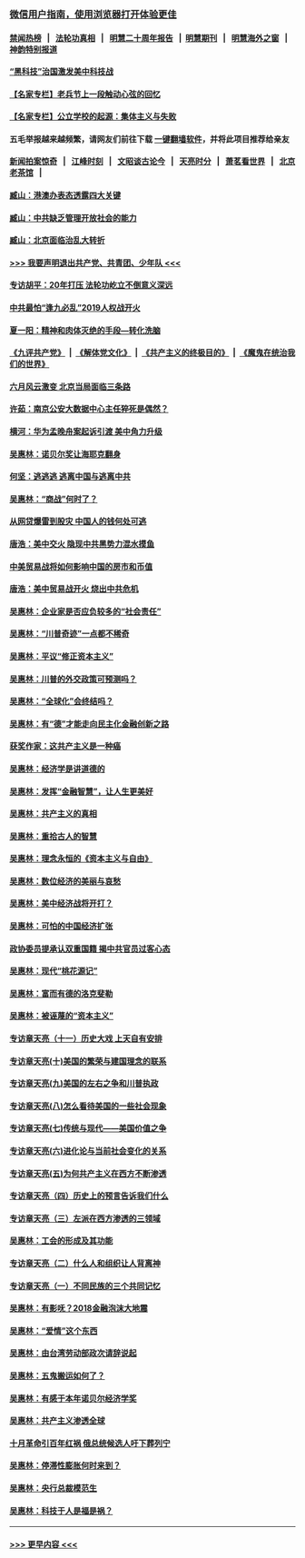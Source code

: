 ### [微信用户指南，使用浏览器打开体验更佳](https://github.com/gfw-breaker/banned-news1/blob/master/indexes/wechat-guide.md?t=0)
#### [禁闻热榜](热点新闻.md?t=0)  &nbsp;&nbsp;|&nbsp;&nbsp; [法轮功真相](https://github.com/gfw-breaker/truth/blob/master/README.md?t=0) &nbsp;&nbsp;|&nbsp;&nbsp; [明慧二十周年报告](https://github.com/gfw-breaker/mh-reports/blob/master/README.md?t=0) &nbsp;&nbsp;|&nbsp;&nbsp;[明慧期刊](https://github.com/gfw-breaker/mh-qikan) &nbsp;&nbsp;|&nbsp;&nbsp; [明慧海外之窗](https://github.com/gfw-breaker/mh-news/blob/master/README.md?t=0) &nbsp;&nbsp;|&nbsp;&nbsp; [神韵特别报道](https://github.com/gfw-breaker/mh-news/blob/master/shenyun.md?t=0)
#### [“黑科技”治国激发美中科技战](../pages/nsc423/n11638056.md?t=02051511) 
#### [【名家专栏】老兵节上一段触动心弦的回忆](../pages/nsc423/n11646016.md?t=02051511) 
#### [【名家专栏】公立学校的起源：集体主义与失败](../pages/nsc423/n11601833.md?t=02051511) 
#### 五毛举报越来越频繁，请网友们前往下载 [一键翻墙软件](https://github.com/gfw-breaker/ssr-accounts)，并将此项目推荐给亲友
#### [新闻拍案惊奇](https://github.com/gfw-breaker/banned-news1/blob/master/pages/link4.md) &nbsp;&nbsp;|&nbsp;&nbsp; [江峰时刻](https://github.com/gfw-breaker/banned-news1/blob/master/pages/link4.md) &nbsp;&nbsp;|&nbsp;&nbsp; [文昭谈古论今](https://github.com/gfw-breaker/banned-news1/blob/master/pages/link4.md) &nbsp;&nbsp;|&nbsp;&nbsp; [天亮时分](https://github.com/gfw-breaker/banned-news1/blob/master/pages/link4.md) &nbsp;&nbsp;|&nbsp;&nbsp; [萧茗看世界](https://github.com/gfw-breaker/banned-news1/blob/master/pages/link4.md) &nbsp;&nbsp;|&nbsp;&nbsp; [北京老茶馆](https://github.com/gfw-breaker/banned-news1/blob/master/pages/link4.md) &nbsp;&nbsp;|&nbsp;&nbsp; 
#### [臧山：港澳办表态透露四大关键](../pages/nsc423/n11421628.md?t=02051511) 
#### [臧山：中共缺乏管理开放社会的能力](../pages/nsc423/n11407457.md?t=02051511) 
#### [臧山：北京面临治乱大转折](../pages/nsc423/n11406895.md?t=02051511) 
#### [>>> 我要声明退出共产党、共青团、少年队 <<<](https://github.com/begood0513/goodnews/blob/master/quit/letter.md) 
#### [专访胡平：20年打压 法轮功屹立不倒意义深远](../pages/nsc423/n11398800.md?t=02051511) 
#### [中共最怕“逢九必乱”2019人权战开火](../pages/nsc423/n11385248.md?t=02051511) 
#### [夏一阳：精神和肉体灭绝的手段—转化洗脑](../pages/nsc423/n11368250.md?t=02051511) 
#### [《九评共产党》](https://github.com/begood0513/9ping.md/blob/master/README.md) &nbsp;|&nbsp; [《解体党文化》](../../../../jtdwh.md/blob/master/README.md)  &nbsp;|&nbsp; [《共产主义的终极目的》](../../../../gczydzjmd.md/blob/master/README.md) &nbsp;|&nbsp; [《魔鬼在统治我们的世界》](../../../../mgztzwmdsj.md/blob/master/README.md) 
#### [六月风云激变 北京当局面临三条路](../pages/nsc423/n11313668.md?t=02051511) 
#### [许茹：南京公安大数据中心主任猝死是偶然？](../pages/nsc423/n11064744.md?t=02051511) 
#### [横河：华为孟晚舟案起诉引渡 美中角力升级](../pages/nsc423/n11027230.md?t=02051511) 
#### [吴惠林：诺贝尔奖让海耶克翻身](../pages/nsc423/n10890049.md?t=02051511) 
#### [何坚：逃逃逃 逃离中国与逃离中共](../pages/nsc423/n10592891.md?t=02051511) 
#### [吴惠林：“商战”何时了？](../pages/nsc423/n10573558.md?t=02051511) 
#### [从网贷爆雷到股灾 中国人的钱何处可逃](../pages/nsc423/n10572800.md?t=02051511) 
#### [唐浩：美中交火 隐现中共黑势力混水摸鱼](../pages/nsc423/n10544040.md?t=02051511) 
#### [中美贸易战将如何影响中国的房市和币值](../pages/nsc423/n10543697.md?t=02051511) 
#### [唐浩：美中贸易战开火 烧出中共危机](../pages/nsc423/n10540126.md?t=02051511) 
#### [吴惠林：企业家是否应负较多的“社会责任”](../pages/nsc423/n10535022.md?t=02051511) 
#### [吴惠林：“川普奇迹”一点都不稀奇](../pages/nsc423/n10512808.md?t=02051511) 
#### [吴惠林：平议“修正资本主义”](../pages/nsc423/n10495724.md?t=02051511) 
#### [吴惠林：川普的外交政策可预测吗？](../pages/nsc423/n10462387.md?t=02051511) 
#### [吴惠林：“全球化”会终结吗？](../pages/nsc423/n10452838.md?t=02051511) 
#### [吴惠林：有“德”才能走向民主化金融创新之路](../pages/nsc423/n10432292.md?t=02051511) 
#### [获奖作家：这共产主义是一种癌](../pages/nsc423/n10431541.md?t=02051511) 
#### [吴惠林：经济学是讲道德的](../pages/nsc423/n10398014.md?t=02051511) 
#### [吴惠林：发挥“金融智慧”，让人生更美好](../pages/nsc423/n10375019.md?t=02051511) 
#### [吴惠林：共产主义的真相](../pages/nsc423/n10351394.md?t=02051511) 
#### [吴惠林：重拾古人的智慧](../pages/nsc423/n10337691.md?t=02051511) 
#### [吴惠林：理念永恒的《资本主义与自由》](../pages/nsc423/n10316274.md?t=02051511) 
#### [吴惠林：数位经济的美丽与哀愁](../pages/nsc423/n10292946.md?t=02051511) 
#### [吴惠林：美中经济战将开打？](../pages/nsc423/n10258825.md?t=02051511) 
#### [吴惠林：可怕的中国经济扩张](../pages/nsc423/n10219147.md?t=02051511) 
#### [政协委员提承认双重国籍 揭中共官员过客心态](../pages/nsc423/n10208809.md?t=02051511) 
#### [吴惠林：现代“桃花源记”](../pages/nsc423/n10185234.md?t=02051511) 
#### [吴惠林：富而有德的洛克斐勒](../pages/nsc423/n10142264.md?t=02051511) 
#### [吴惠林：被诬蔑的“资本主义”](../pages/nsc423/n10124816.md?t=02051511) 
#### [专访章天亮（十一）历史大戏 上天自有安排](../pages/nsc423/n10094905.md?t=02051511) 
#### [专访章天亮(十)美国的繁荣与建国理念的联系](../pages/nsc423/n10094899.md?t=02051511) 
#### [专访章天亮(九)美国的左右之争和川普执政](../pages/nsc423/n10094889.md?t=02051511) 
#### [专访章天亮(八)怎么看待美国的一些社会现象](../pages/nsc423/n10094857.md?t=02051511) 
#### [专访章天亮(七)传统与现代——美国价值之争](../pages/nsc423/n10093140.md?t=02051511) 
#### [专访章天亮(六)进化论与当前社会变化的关系](../pages/nsc423/n10092036.md?t=02051511) 
#### [专访章天亮(五)为何共产主义在西方不断渗透](../pages/nsc423/n10083620.md?t=02051511) 
#### [专访章天亮（四）历史上的预言告诉我们什么](../pages/nsc423/n10083606.md?t=02051511) 
#### [专访章天亮（三）左派在西方渗透的三领域](../pages/nsc423/n10081115.md?t=02051511) 
#### [吴惠林：工会的形成及其功能](../pages/nsc423/n10080633.md?t=02051511) 
#### [专访章天亮（二）什么人和组织让人背离神](../pages/nsc423/n10076637.md?t=02051511) 
#### [专访章天亮（一）不同民族的三个共同记忆](../pages/nsc423/n10074188.md?t=02051511) 
#### [吴惠林：有影呒？2018金融泡沫大地震](../pages/nsc423/n10040534.md?t=02051511) 
#### [吴惠林：“爱情”这个东西](../pages/nsc423/n10019423.md?t=02051511) 
#### [吴惠林：由台湾劳动部政次请辞说起](../pages/nsc423/n9979679.md?t=02051511) 
#### [吴惠林：五鬼搬运如何了？](../pages/nsc423/n9925338.md?t=02051511) 
#### [吴惠林：有感于本年诺贝尔经济学奖](../pages/nsc423/n9871883.md?t=02051511) 
#### [吴惠林：共产主义渗透全球](../pages/nsc423/n9812748.md?t=02051511) 
#### [十月革命引百年红祸 俄总统候选人吁下葬列宁](../pages/nsc423/n9810182.md?t=02051511) 
#### [吴惠林：停滞性膨胀何时来到？](../pages/nsc423/n9764136.md?t=02051511) 
#### [吴惠林：央行总裁模范生](../pages/nsc423/n9728134.md?t=02051511) 
#### [吴惠林：科技于人是福是祸？](../pages/nsc423/n9672982.md?t=02051511) 

----
#### [ >>> 更早内容 <<< ](../indexes/nsc423-earlier.md)
